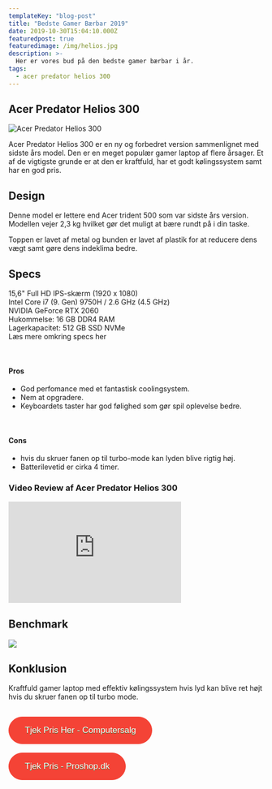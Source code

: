 ```yaml
---
templateKey: "blog-post"
title: "Bedste Gamer Bærbar 2019"
date: 2019-10-30T15:04:10.000Z
featuredpost: true
featuredimage: /img/helios.jpg
description: >-
  Her er vores bud på den bedste gamer bærbar i år.
tags:
  - acer predator helios 300
---
```


## Acer Predator Helios 300

![Acer Predator Helios 300](/img/helios.jpg)

Acer Predator Helios 300 er en ny og forbedret version sammenlignet med sidste års model. Den er en meget populær gamer laptop af flere årsager. Et af de vigtigste grunde er at den er kraftfuld, har et godt kølingssystem samt har en god pris.

## Design

Denne model er lettere end Acer trident 500 som var sidste års version. Modellen vejer 2,3 kg hvilket gør det muligt at bære rundt på i din taske.

Toppen er lavet af metal og bunden er lavet af plastik for at reducere dens vægt samt gøre dens indeklima bedre.

## Specs

15,6" Full HD IPS-skærm (1920 x 1080) <br>
Intel Core i7 (9. Gen) 9750H / 2.6 GHz (4.5 GHz)<br>
NVIDIA GeForce RTX 2060 <br>
Hukommelse: 16 GB DDR4 RAM <br>
Lagerkapacitet: 512 GB SSD NVMe <br>
<a href="https://www.computersalg.dk/i/5626784/acer-predator-helios-300-ph315-52?sq=acer%20helios%20&utm_source=adtraction&utm_medium=affiliate&utm_campaign=adtraction&at_gd=4274E08D2B30453B4372FC9F60FBC133D9632539#specsarea" target="_blank" style="text-decoration: none;">Læs mere omkring specs her</a>

<br>

#### Pros

- God perfomance med et fantastisk coolingsystem.
- Nem at opgradere.
- Keyboardets taster har god følighed som gør spil oplevelse bedre.

<br>

#### Cons

- hvis du skruer fanen op til turbo-mode kan lyden blive rigtig høj.
- Batterilevetid er cirka 4 timer.

### Video Review af Acer Predator Helios 300

<div style="position: relative
        paddingBottom: 56.25% /* 16:9 */,
        paddingTop: 25,
        height: 0">

 <iframe width="340" height="200" style="          position: absolute,
          top: 0,
          left: 0,
          width: 100%,
          height: 100%"
src="https://www.youtube.com/embed/OwbbyaRvHFE" SameSite=None
frameborder="0" 
allow="accelerometer; autoplay; encrypted-media; gyroscope; picture-in-picture" 
allowfullscreen></iframe>
</div>

## Benchmark

<img src="/img/benchmark-helios.png" sizes="891x471">

<br>

## Konklusion

Kraftfuld gamer laptop med effektiv kølingssystem hvis lyd kan blive ret højt hvis du skruer fanen op til turbo mode.

<br>

<div class="has-text-centered">
<a href="https://track.adtraction.com/t/t?a=1319510587&as=1433021260&t=2&tk=1&url=https://www.computersalg.dk/i/5626784/acer-predator-helios-300-ph315-52?sq=acer%20helios%20#specsarea" target="_blank"  style="background-color:#f44336; 
	border-radius:28px;
	border:1px solid #f44336;
	display:inline-block;
	cursor:pointer;
	color:#ffffff;
	font-family:Arial;
	font-size:17px;
	padding:16px 31px;
	text-decoration:none;
	text-shadow:0px 1px 0px #2f6627;" >Tjek Pris Her - Computersalg</a>
</div>

<br>

<div class="has-text-centered">
<a href="https://www.partner-ads.com/dk/klikbanner.php?partnerid=29353&bannerid=67757&htmlurl=https://www.proshop.dk/Baerbar/Acer-Predator-Helios-300-PH317-53-76EK/2778571" target="_blank"  style="background-color:#f44336; 
	border-radius:28px;
	border:1px solid #f44336;
	display:inline-block;
	cursor:pointer;
	color:#ffffff;
	font-family:Arial;
	font-size:17px;
	padding:16px 31px;
	text-decoration:none;
	text-shadow:0px 1px 0px #2f6627;" >Tjek Pris - Proshop.dk</a>
</div>
